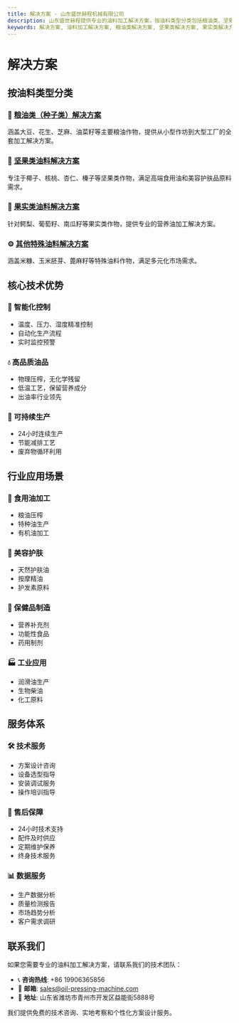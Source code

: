```yaml
---
title: 解决方案 - 山东盛世赫程机械有限公司
description: 山东盛世赫程提供专业的油料加工解决方案，按油料类型分类包括粮油类、坚果类、果实类、特殊油料等，提供智能化控制、高品质油品、可持续生产。
keywords: 解决方案, 油料加工解决方案, 粮油类解决方案, 坚果类解决方案, 果实类解决方案, 特殊油料解决方案, 智能化控制, 高品质油品, 可持续生产, 食用油加工, 美容护肤, 保健品制造, 工业应用, 山东盛世赫程解决方案
---
```


# 解决方案

## 按油料类型分类

### 🌾 [粮油类（种子类）解决方案](./seed-oils)
涵盖大豆、花生、芝麻、油菜籽等主要粮油作物，提供从小型作坊到大型工厂的全套加工解决方案。

### 🥜 [坚果类油料解决方案](./nuts)
专注于椰子、核桃、杏仁、榛子等坚果类作物，满足高端食用油和美容护肤品原料需求。

### 🥑 [果实类油料解决方案](./fruits)
针对鳄梨、葡萄籽、南瓜籽等果实类作物，提供专业的营养油加工解决方案。

### ⚙️ [其他特殊油料解决方案](./special-oils)
涵盖米糠、玉米胚芽、蓖麻籽等特殊油料作物，满足多元化市场需求。



## 核心技术优势

### 🎯 智能化控制
- 温度、压力、湿度精准控制
- 自动化生产流程
- 实时监控预警

### 💧 高品质油品
- 物理压榨，无化学残留
- 低温工艺，保留营养成分
- 出油率行业领先

### 🔄 可持续生产
- 24小时连续生产
- 节能减排工艺
- 废弃物循环利用

## 行业应用场景

### 🍳 食用油加工
- 粮油压榨
- 特种油生产
- 有机油加工

### 💄 美容护肤
- 天然护肤油
- 按摩精油
- 护发素原料

### 💊 保健品制造
- 营养补充剂
- 功能性食品
- 药用制剂

### 🏭 工业应用
- 润滑油生产
- 生物柴油
- 化工原料

## 服务体系

### 🛠️ 技术服务
- 方案设计咨询
- 设备选型指导
- 安装调试服务
- 操作培训指导

### 🔧 售后保障
- 24小时技术支持
- 配件及时供应
- 定期维护保养
- 终身技术服务

### 📊 数据服务
- 生产数据分析
- 质量检测报告
- 市场趋势分析
- 客户需求调研


## 联系我们

如果您需要专业的油料加工解决方案，请联系我们的技术团队：

- 📞 **咨询热线**: +86 19906365856 
- 📧 **邮箱**: sales@oil-pressing-machine.com
- 📍 **地址**: 山东省潍坊市青州市开发区益能街5888号

我们提供免费的技术咨询、实地考察和个性化方案设计服务。
